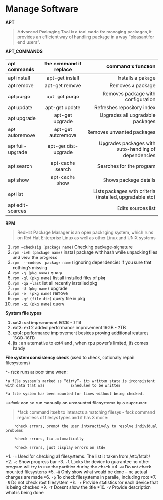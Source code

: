 # Manage Software

**APT**

> Advanced Packaging Tool is a tool made for managing packages, it provides an efficient way of handling package in a way “pleasant for end users”.

**APT_COMMANDS**

|apt commands|the command it replace|command's function|
|:---------------|:---------:|-----------------:|
|apt install|apt-get install|Installs a pakage|
|apt remove|apt-get remove|Removes a package|
|apt purge|apt-get purge|Removes package with configuration|
|apt update|apt-get update|Refreshes repository index|
|apt upgrade|apt-get upgrade|Upgrades all upgradable packages|
|apt autoremove|apt-get autoremove|Removes unwanted packages|
|apt full-upgrade|apt-get dist-upgrade|Upgrades packages with auto-handling of dependencies|
|apt search|apt-cache search|Searches for the program|
|apt show|apt-cache show|Shows package details|
|apt list||Lists packages with criteria (installed, upgradable etc)|
|apt edit-sources||Edits sources list|


**RPM**

> RedHat Package Manager is an open packaging system, which runs on Red Hat Enterprise Linux as well as other Linux and UNIX systems

1. `rpm –checksig (package name)` Checking package-signature
2. `rpm -ivh (package name)` install package with hash while unpacking files and view the progress
3. `rpm  --nodeps (package name)` ignoring dependencies if you sure that nothing’s missing
4. `rpm -q (pkg name)` query
5. `rpm -ql (pkg name)` list all installed files of pkg
6. `rpm -qa –last` list all recently installed pkg
7. `rpm -U (pkg name)` upgrade 
8. `rpm -e  (pkg name)` remove 
9. `rpm -qf (file dir)` query file in pkg
10. `rpm -qi (pkg name)` query 

**System file types**

1. ext2: ext improvement 16GB - 2TB
2. ext3: ext 2 added performance improvement 16GB - 2TB
3. ext4: performance improvement besides proving additional features 16GB-16TB
4. jfs : an alternative to ext4 and , when cpu power’s limited, jfs comes handy

**File system consistency check** (used to check, optionally repair filesystems)

*- fsck runs at boot time when:

	*a file system’s marked as “dirty”- its written state is inconsistent with data that was 			scheduled to be written
	
	*a file system has been mounted for times without being checked.

==>fsck can be run manually on unmounted filesystems by a superuser.
	
>*fsck command itseft to interacts a matching filesys - fsck command regardless of filesys types and it has 3 mode: 
		
		*check errors, prompt the user interactively to resolve individual problems 
		
		*check errors, fix automatically 
		
		*check errors, just display errors on stdo

*1. `-a` Used for checking all filesystems. The list is taken from /etc/fstab/
*2. `-c` Show progress bar
*3. `-l` Locks the device to guarantee no other program will try to use the partition during the check
*4. `-M` Do not check mounted filesystems
*5. `-N` Only show what would be done – no actual changes are made
*6. `-p` To check filesystems in parallel, including root
*7. `-R` Do not check root filesystem
*8. `-r` Provide statistics for each device that is being checked
*9. `-T` Doesnt show the title
*10. `-V` Provide description what is being done


	
